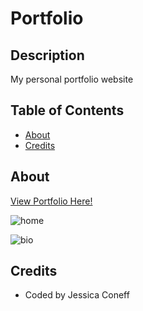 # Portfolio


## Description 
My personal portfolio website

## Table of Contents


* [About](#about)
* [Credits](#credits)


## About
[View Portfolio Here!](https://jconeff.github.io/portfolio/)
 
 ![home](https://user-images.githubusercontent.com/65797801/107464045-6a891080-6b2d-11eb-9674-ff92d381bd48.png)
 
 ![bio](https://user-images.githubusercontent.com/65797801/107464074-7aa0f000-6b2d-11eb-85b2-5ba7342e3bcf.png)
 
 



## Credits
* Coded by Jessica Coneff

